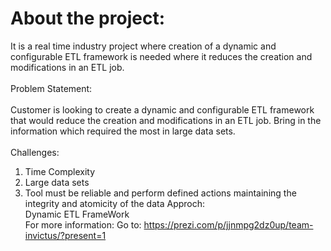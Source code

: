 # About the project: 
It is a real time industry project where creation of a dynamic and configurable ETL framework is needed where it reduces
the creation and modifications in an ETL job.<br>
<br>
Problem Statement: <br>
<br>Customer is looking to create a dynamic and configurable ETL framework that would reduce the creation and modifications in an ETL job. Bring in the information which required the  most in large data sets. <br>
<br> Challenges: 
1. Time Complexity
2. Large data sets
3. Tool must be reliable and perform defined actions maintaining the integrity and atomicity of the data
Approch: <br>
Dynamic ETL FrameWork <br>
For more information: 
Go to: 
https://prezi.com/p/jjnmpg2dz0up/team-invictus/?present=1
